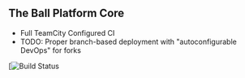 The Ball Platform Core
----------------------
- Full TeamCity Configured CI
- TODO: Proper branch-based deployment with "autoconfigurable DevOps" for forks

[![Build Status](https://theballfactory2.theball.me/app/rest/builds/buildType:%28id:TheBallPlatform_PlatformBinaries%29/statusIcon)